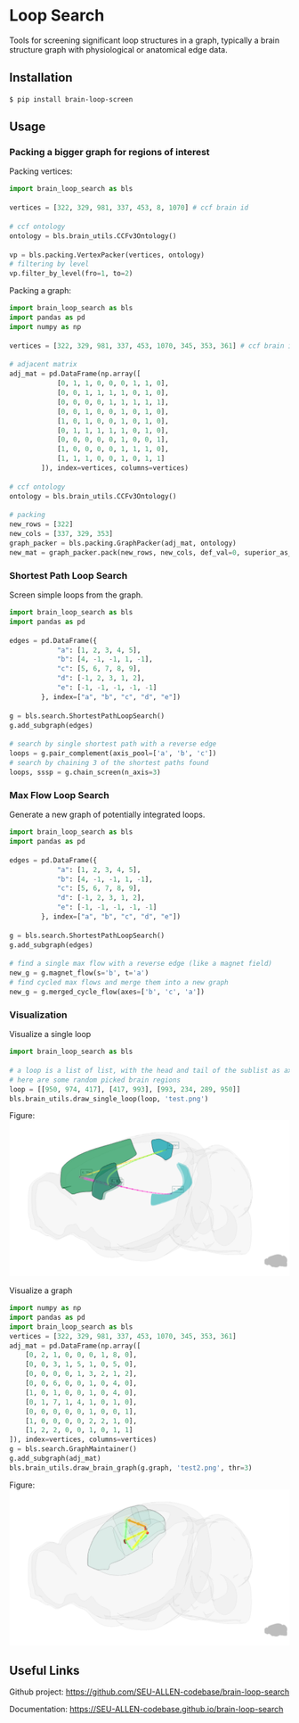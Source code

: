 # Loop Search
Tools for screening significant loop structures in a graph, typically a
brain structure graph with physiological or anatomical edge data.

## Installation

```shell
$ pip install brain-loop-screen
```

## Usage

### Packing a bigger graph for regions of interest
Packing vertices:
```python
import brain_loop_search as bls

vertices = [322, 329, 981, 337, 453, 8, 1070] # ccf brain id

# ccf ontology
ontology = bls.brain_utils.CCFv3Ontology()

vp = bls.packing.VertexPacker(vertices, ontology)
# filtering by level
vp.filter_by_level(fro=1, to=2)
```
Packing a graph:
```python
import brain_loop_search as bls
import pandas as pd
import numpy as np

vertices = [322, 329, 981, 337, 453, 1070, 345, 353, 361] # ccf brain id

# adjacent matrix
adj_mat = pd.DataFrame(np.array([
            [0, 1, 1, 0, 0, 0, 1, 1, 0],
            [0, 0, 1, 1, 1, 1, 0, 1, 0],
            [0, 0, 0, 0, 1, 1, 1, 1, 1],
            [0, 0, 1, 0, 0, 1, 0, 1, 0],
            [1, 0, 1, 0, 0, 1, 0, 1, 0],
            [0, 1, 1, 1, 1, 1, 0, 1, 0],
            [0, 0, 0, 0, 0, 1, 0, 0, 1],
            [1, 0, 0, 0, 0, 1, 1, 1, 0],
            [1, 1, 1, 0, 0, 1, 0, 1, 1]
        ]), index=vertices, columns=vertices)

# ccf ontology
ontology = bls.brain_utils.CCFv3Ontology()

# packing
new_rows = [322]
new_cols = [337, 329, 353]
graph_packer = bls.packing.GraphPacker(adj_mat, ontology)
new_mat = graph_packer.pack(new_rows, new_cols, def_val=0, superior_as_complement=True, aggr_func=np.sum)
```
### Shortest Path Loop Search

Screen simple loops from the graph.

```python
import brain_loop_search as bls
import pandas as pd

edges = pd.DataFrame({
            "a": [1, 2, 3, 4, 5],
            "b": [4, -1, -1, 1, -1],
            "c": [5, 6, 7, 8, 9],
            "d": [-1, 2, 3, 1, 2],
            "e": [-1, -1, -1, -1, -1]
        }, index=["a", "b", "c", "d", "e"])

g = bls.search.ShortestPathLoopSearch()
g.add_subgraph(edges)

# search by single shortest path with a reverse edge
loops = g.pair_complement(axis_pool=['a', 'b', 'c'])
# search by chaining 3 of the shortest paths found
loops, sssp = g.chain_screen(n_axis=3)
```

### Max Flow Loop Search

Generate a new graph of potentially integrated loops.

```python
import brain_loop_search as bls
import pandas as pd

edges = pd.DataFrame({
            "a": [1, 2, 3, 4, 5],
            "b": [4, -1, -1, 1, -1],
            "c": [5, 6, 7, 8, 9],
            "d": [-1, 2, 3, 1, 2],
            "e": [-1, -1, -1, -1, -1]
        }, index=["a", "b", "c", "d", "e"])

g = bls.search.ShortestPathLoopSearch()
g.add_subgraph(edges)

# find a single max flow with a reverse edge (like a magnet field)
new_g = g.magnet_flow(s='b', t='a')
# find cycled max flows and merge them into a new graph
new_g = g.merged_cycle_flow(axes=['b', 'c', 'a'])
```

### Visualization

Visualize a single loop

```python
import brain_loop_search as bls

# a loop is a list of list, with the head and tail of the sublist as axes
# here are some random picked brain regions
loop = [[950, 974, 417], [417, 993], [993, 234, 289, 950]]
bls.brain_utils.draw_single_loop(loop, 'test.png')
```
Figure:
![](https://raw.githubusercontent.com/SEU-ALLEN-codebase/brain-loop-search/main/test/test.png)

Visualize a graph

```python
import numpy as np
import pandas as pd
import brain_loop_search as bls
vertices = [322, 329, 981, 337, 453, 1070, 345, 353, 361]
adj_mat = pd.DataFrame(np.array([
    [0, 2, 1, 0, 0, 0, 1, 8, 0],
    [0, 0, 3, 1, 5, 1, 0, 5, 0],
    [0, 0, 0, 0, 1, 3, 2, 1, 2],
    [0, 0, 6, 0, 0, 1, 0, 4, 0],
    [1, 0, 1, 0, 0, 1, 0, 4, 0],
    [0, 1, 7, 1, 4, 1, 0, 1, 0],
    [0, 0, 0, 0, 0, 1, 0, 0, 1],
    [1, 0, 0, 0, 0, 2, 2, 1, 0],
    [1, 2, 2, 0, 0, 1, 0, 1, 1]
]), index=vertices, columns=vertices)
g = bls.search.GraphMaintainer()
g.add_subgraph(adj_mat)
bls.brain_utils.draw_brain_graph(g.graph, 'test2.png', thr=3)
```

Figure:
![](https://raw.githubusercontent.com/SEU-ALLEN-codebase/brain-loop-search/main/test/test2.png)


## Useful Links

Github project: https://github.com/SEU-ALLEN-codebase/brain-loop-search

Documentation: https://SEU-ALLEN-codebase.github.io/brain-loop-search